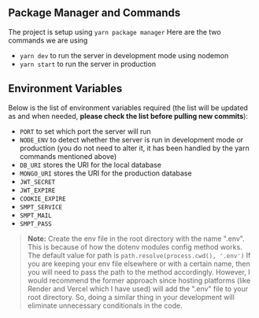 ## Package Manager and Commands

The project is setup using `yarn package manager`
Here are the two commands we are using
- `yarn dev` to run the server in development mode using nodemon
- `yarn start` to run the server in production

## Environment Variables

Below is the list of environment variables required (the list will be updated as and when needed, **please check the list before pulling new commits**):

- `PORT` to set which port the server will run
- `NODE_ENV` to detect whether the server is run in development mode or production (you do not need to alter it, it has been handled by the yarn commands mentioned above)
- `DB_URI` stores the URI for the local database
- `MONGO_URI` stores the URI for the production database
- `JWT_SECRET`
- `JWT_EXPIRE`
- `COOKIE_EXPIRE`
- `SMPT_SERVICE`
- `SMPT_MAIL`
- `SMPT_PASS`


> **Note:** Create the env file in the root directory with the name ".env". This is because of how the dotenv modules config method works. The default value for path is `path.resolve(process.cwd(), '.env')` If you are keeping your env file elsewhere or with a certain name, then you will need to pass the path to the method accordingly. However, I would recommend the former approach since hosting platforms (like Render and Vercel which I have used) will add the ".env" file to your root directory. So, doing a similar thing in your development will eliminate unnecessary conditionals in the code.